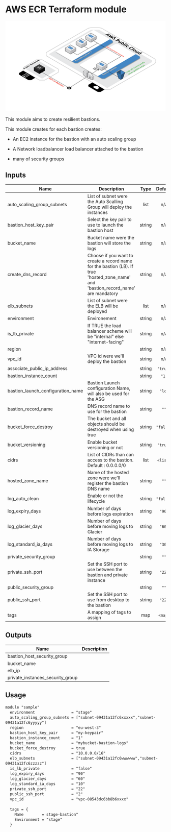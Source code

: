 # AWS ECR Terraform module

![alt text](_docs/diagram.png)

This module aims to create resilient bastions.

 This module creates for each bastion creates:

- An EC2 instance for the bastion with an auto scaling group

- A Network loadbalancer load balancer attached to the bastion

- many of security groups

## Inputs

| Name | Description | Type | Default | Required |
|------|-------------|:----:|:-----:|:-----:|
| auto\_scaling\_group\_subnets | List of subnet were the Auto Scalling Group will deploy the instances | list | n/a | yes |
| bastion\_host\_key\_pair | Select the key pair to use to launch the bastion host | string | n/a | yes |
| bucket\_name | Bucket name were the bastion will store the logs | string | n/a | yes |
| create\_dns\_record | Choose if you want to create a record name for the bastion (LB). If true 'hosted_zone_name' and 'bastion_record_name' are mandatory | string | n/a | yes |
| elb\_subnets | List of subnet were the ELB will be deployed | list | n/a | yes |
| environment | Environement | string | n/a | yes |
| is\_lb\_private | If TRUE the load balancer scheme will be "internal" else "internet-facing" | string | n/a | yes |
| region |  | string | n/a | yes |
| vpc\_id | VPC id were we'll deploy the bastion | string | n/a | yes |
| associate\_public\_ip\_address |  | string | `"true"` | no |
| bastion\_instance\_count |  | string | `"1"` | no |
| bastion\_launch\_configuration\_name | Bastion Launch configuration Name, will also be used for the ASG | string | `"lc"` | no |
| bastion\_record\_name | DNS record name to use for the bastion | string | `""` | no |
| bucket\_force\_destroy | The bucket and all objects should be destroyed when using true | string | `"false"` | no |
| bucket\_versioning | Enable bucket versioning or not | string | `"true"` | no |
| cidrs | List of CIDRs than can access to the bastion. Default : 0.0.0.0/0 | list | `<list>` | no |
| hosted\_zone\_name | Name of the hosted zone were we'll register the bastion DNS name | string | `""` | no |
| log\_auto\_clean | Enable or not the lifecycle | string | `"false"` | no |
| log\_expiry\_days | Number of days before logs expiration | string | `"90"` | no |
| log\_glacier\_days | Number of days before moving logs to Glacier | string | `"60"` | no |
| log\_standard\_ia\_days | Number of days before moving logs to IA Storage | string | `"30"` | no |
| private\_security\_group |  | string | `""` | no |
| private\_ssh\_port | Set the SSH port to use between the bastion and private instance | string | `"22"` | no |
| public\_security\_group |  | string | `""` | no |
| public\_ssh\_port | Set the SSH port to use from desktop to the bastion | string | `"22"` | no |
| tags | A mapping of tags to assign | map | `<map>` | no |

## Outputs

| Name | Description |
|------|-------------|
| bastion\_host\_security\_group |  |
| bucket\_name |  |
| elb\_ip |  |
| private\_instances\_security\_group |  |

## Usage

`````
module "sample"
  environment                = "stage"
  auto_scaling_group_subnets = ["subnet-09431a12fc6xxxxx","subnet-09431a12fc6yyyyy"]
  region                     = "eu-west-3"
  bastion_host_key_pair      = "my-keypair"
  bastion_instance_count     = "1"
  bucket_name                = "mybucket-bastion-logs"
  bucket_force_destroy       = true
  cidrs                      = "10.0.0.0/16"
  elb_subnets                = ["subnet-09431a12fc6wwwwww","subnet-09431a12fc6zzzzz"]
  is_lb_private              = "false"
  log_expiry_days            = "90"
  log_glacier_days           = "60"
  log_standard_ia_days       = "10"
  private_ssh_port           = "22"
  public_ssh_port            = "2"
  vpc_id                     = "vpc-08543dc6bb8b6xxxx"

  tags = {
    Name        = stage-bastion"
    Environment = "stage"
  }

`````